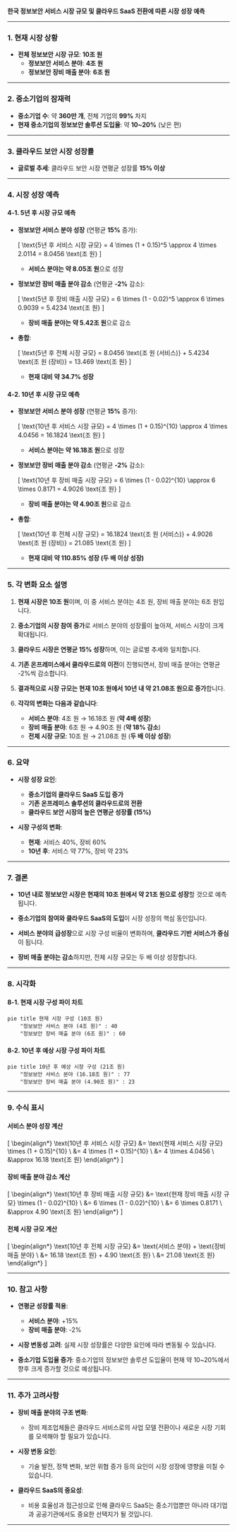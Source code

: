 **한국 정보보안 서비스 시장 규모 및 클라우드 SaaS 전환에 따른 시장 성장 예측**

---

### **1. 현재 시장 상황**

- **전체 정보보안 시장 규모**: **10조 원**
  - **정보보안 서비스 분야**: **4조 원**
  - **정보보안 장비 매출 분야**: **6조 원**

---

### **2. 중소기업의 잠재력**

- **중소기업 수**: 약 **360만 개**, 전체 기업의 **99%** 차지
- **현재 중소기업의 정보보안 솔루션 도입율**: 약 **10~20%** (낮은 편)

---

### **3. 클라우드 보안 시장 성장률**

- **글로벌 추세**: 클라우드 보안 시장 연평균 성장률 **15% 이상**

---

### **4. 시장 성장 예측**

#### **4-1. 5년 후 시장 규모 예측**

- **정보보안 서비스 분야 성장** (연평균 **15%** 증가):

  \[
  \text{5년 후 서비스 시장 규모} = 4 \times (1 + 0.15)^5 \approx 4 \times 2.0114 = 8.0456 \text{조 원}
  \]

  - **서비스 분야는 약 8.05조 원**으로 성장

- **정보보안 장비 매출 분야 감소** (연평균 **-2%** 감소):

  \[
  \text{5년 후 장비 매출 시장 규모} = 6 \times (1 - 0.02)^5 \approx 6 \times 0.9039 = 5.4234 \text{조 원}
  \]

  - **장비 매출 분야는 약 5.42조 원**으로 감소

- **총합**:

  \[
  \text{5년 후 전체 시장 규모} = 8.0456 \text{조 원 (서비스)} + 5.4234 \text{조 원 (장비)} = 13.469 \text{조 원}
  \]

  - **현재 대비 약 34.7% 성장**

#### **4-2. 10년 후 시장 규모 예측**

- **정보보안 서비스 분야 성장** (연평균 **15%** 증가):

  \[
  \text{10년 후 서비스 시장 규모} = 4 \times (1 + 0.15)^{10} \approx 4 \times 4.0456 = 16.1824 \text{조 원}
  \]

  - **서비스 분야는 약 16.18조 원**으로 성장

- **정보보안 장비 매출 분야 감소** (연평균 **-2%** 감소):

  \[
  \text{10년 후 장비 매출 시장 규모} = 6 \times (1 - 0.02)^{10} \approx 6 \times 0.8171 = 4.9026 \text{조 원}
  \]

  - **장비 매출 분야는 약 4.90조 원**으로 감소

- **총합**:

  \[
  \text{10년 후 전체 시장 규모} = 16.1824 \text{조 원 (서비스)} + 4.9026 \text{조 원 (장비)} = 21.085 \text{조 원}
  \]

  - **현재 대비 약 110.85% 성장 (두 배 이상 성장)**

---

### **5. 각 변화 요소 설명**

1. **현재 시장은 10조 원**이며, 이 중 서비스 분야는 4조 원, 장비 매출 분야는 6조 원입니다.

2. **중소기업의 시장 참여 증가**로 서비스 분야의 성장률이 높아져, 서비스 시장이 크게 확대됩니다.

3. **클라우드 시장은 연평균 15% 성장**하며, 이는 글로벌 추세와 일치합니다.

4. **기존 온프레미스에서 클라우드로의 이전**이 진행되면서, 장비 매출 분야는 연평균 -2%씩 감소합니다.

5. **결과적으로 시장 규모는 현재 10조 원에서 10년 내 약 21.08조 원으로 증가**합니다.

6. **각각의 변화는 다음과 같습니다**:

   - **서비스 분야**: 4조 원 → 16.18조 원 (**약 4배 성장**)
   - **장비 매출 분야**: 6조 원 → 4.90조 원 (**약 18% 감소**)
   - **전체 시장 규모**: 10조 원 → 21.08조 원 (**두 배 이상 성장**)

---

### **6. 요약**

- **시장 성장 요인**:

  - **중소기업의 클라우드 SaaS 도입 증가**
  - **기존 온프레미스 솔루션의 클라우드로의 전환**
  - **클라우드 보안 시장의 높은 연평균 성장률 (15%)**

- **시장 구성의 변화**:

  - **현재**: 서비스 40%, 장비 60%
  - **10년 후**: 서비스 약 77%, 장비 약 23%

---

### **7. 결론**

- **10년 내로 정보보안 시장은 현재의 10조 원에서 약 21조 원으로 성장**할 것으로 예측됩니다.

- **중소기업의 참여와 클라우드 SaaS의 도입**이 시장 성장의 핵심 동인입니다.

- **서비스 분야의 급성장**으로 시장 구성 비율이 변화하며, **클라우드 기반 서비스가 중심**이 됩니다.

- **장비 매출 분야는 감소**하지만, 전체 시장 규모는 두 배 이상 성장합니다.

---

### **8. 시각화**

#### **8-1. 현재 시장 구성 파이 차트**

```mermaid
pie title 현재 시장 구성 (10조 원)
    "정보보안 서비스 분야 (4조 원)" : 40
    "정보보안 장비 매출 분야 (6조 원)" : 60
```

#### **8-2. 10년 후 예상 시장 구성 파이 차트**

```mermaid
pie title 10년 후 예상 시장 구성 (21조 원)
    "정보보안 서비스 분야 (16.18조 원)" : 77
    "정보보안 장비 매출 분야 (4.90조 원)" : 23
```

---

### **9. 수식 표시**

#### **서비스 분야 성장 계산**

\[
\begin{align*}
\text{10년 후 서비스 시장 규모} &= \text{현재 서비스 시장 규모} \times (1 + 0.15)^{10} \\
&= 4 \times (1 + 0.15)^{10} \\
&= 4 \times 4.0456 \\
&\approx 16.18 \text{조 원}
\end{align*}
\]

#### **장비 매출 분야 감소 계산**

\[
\begin{align*}
\text{10년 후 장비 매출 시장 규모} &= \text{현재 장비 매출 시장 규모} \times (1 - 0.02)^{10} \\
&= 6 \times (1 - 0.02)^{10} \\
&= 6 \times 0.8171 \\
&\approx 4.90 \text{조 원}
\end{align*}
\]

#### **전체 시장 규모 계산**

\[
\begin{align*}
\text{10년 후 전체 시장 규모} &= \text{서비스 분야} + \text{장비 매출 분야} \\
&= 16.18 \text{조 원} + 4.90 \text{조 원} \\
&= 21.08 \text{조 원}
\end{align*}
\]

---

### **10. 참고 사항**

- **연평균 성장률 적용**:

  - **서비스 분야**: +15%
  - **장비 매출 분야**: -2%

- **시장 변동성 고려**: 실제 시장 성장률은 다양한 요인에 따라 변동될 수 있습니다.

- **중소기업 도입율 증가**: 중소기업의 정보보안 솔루션 도입율이 현재 약 10~20%에서 향후 크게 증가할 것으로 예상됩니다.

---

### **11. 추가 고려사항**

- **장비 매출 분야의 구조 변화**:

  - 장비 제조업체들은 클라우드 서비스로의 사업 모델 전환이나 새로운 시장 기회를 모색해야 할 필요가 있습니다.

- **시장 변동 요인**:

  - 기술 발전, 정책 변화, 보안 위협 증가 등의 요인이 시장 성장에 영향을 미칠 수 있습니다.

- **클라우드 SaaS의 중요성**:

  - 비용 효율성과 접근성으로 인해 클라우드 SaaS는 중소기업뿐만 아니라 대기업과 공공기관에서도 중요한 선택지가 될 것입니다.

---
